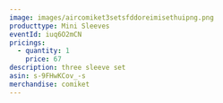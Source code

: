 ```yaml
---
image: images/aircomiket3setsfddoreimisethuipng.png
producttype: Mini Sleeves
eventId: iuq6O2mCN
pricings:
  - quantity: 1
    price: 67
description: three sleeve set
asin: s-9FHwKCov_-s
merchandise: comiket
---
```

